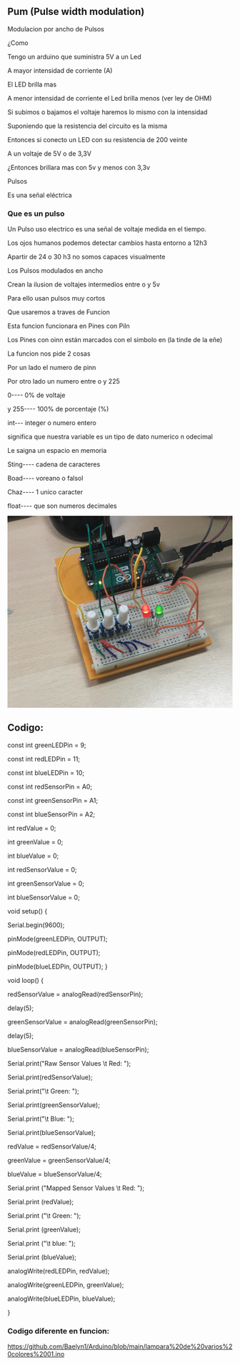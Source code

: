 ## Pum (Pulse width modulation)

Modulacion por ancho de Pulsos

¿Como 


Tengo un arduino que suministra 5V a un Led

A mayor intensidad de corriente (A)

El LED brilla mas

A menor intensidad de corriente el Led brilla menos (ver ley de OHM)

Si subimos o bajamos el voltaje haremos lo mismo con la intensidad 

Suponiendo que la resistencia del circuito es la misma

Entonces si conecto un LED con su resistencia de 200 veinte 

A un voltaje de 5V o de 3,3V

¿Entonces brillara mas con 5v y menos con 3,3v

Pulsos

Es una señal eléctrica

### Que es un pulso

Un Pulso uso electrico es una señal de voltaje medida en el tiempo.

Los ojos humanos podemos detectar cambios hasta entorno a 12h3 

Apartir de 24 o 30 h3 no somos capaces visualmente

Los Pulsos modulados en ancho

Crean la ilusion de voltajes intermedios entre o y 5v

Para ello usan pulsos muy cortos

Que usaremos a traves de Funcion 

Esta funcion funcionara en Pines con Piln

Los Pines con oinn están marcados con el simbolo en (la tinde de la eñe)

La funcion nos pide 2 cosas 

Por un lado el numero de pinn

Por otro lado un numero entre o y 225

0---- 0% de voltaje

y 255---- 100% de porcentaje (%)

int--- integer o numero entero

significa que nuestra variable es un tipo de dato numerico n odecimal

Le saigna un espacio en memoria

Sting---- cadena de caracteres

Boad---- voreano o falsol

Chaz---- 1 unico caracter

float---- que son numeros decimales






![](https://raw.githubusercontent.com/Baelyn1/Arduino/main/Captura%20de%20pantalla%20de%202021-11-09%2014-04-49.png)


## Codigo:

const int greenLEDPin = 9;

const int redLEDPin = 11;

const int blueLEDPin = 10;

const int redSensorPin = A0;

const int greenSensorPin = A1;

const int blueSensorPin = A2;


int redValue = 0;

int greenValue = 0;

int blueValue = 0;


int redSensorValue = 0;

int greenSensorValue = 0;

int blueSensorValue = 0;

void setup() {

Serial.begin(9600);

  pinMode(greenLEDPin, OUTPUT);

  pinMode(redLEDPin, OUTPUT);

  pinMode(blueLEDPin, OUTPUT);
}

void loop() {

 redSensorValue = analogRead(redSensorPin);
 
 delay(5);
 
 greenSensorValue = analogRead(greenSensorPin);
 
 delay(5);
 
 blueSensorValue = analogRead(blueSensorPin);

 Serial.print("Raw Sensor Values \t Red: ");
 
 Serial.print(redSensorValue);
 
 Serial.print("\t Green: ");
 
 Serial.print(greenSensorValue);
 
 Serial.print("\t Blue: ");
 
 Serial.print(blueSensorValue);

 redValue = redSensorValue/4;
 
 greenValue = greenSensorValue/4;
 
 blueValue = blueSensorValue/4;

 Serial.print ("Mapped Sensor Values \t Red: ");
 
 Serial.print (redValue);
 
 Serial.print ("\t Green: ");
 
 Serial.print (greenValue);
 
 Serial.print ("\t blue: ");
 
 Serial.print (blueValue);

 analogWrite(redLEDPin, redValue);
 
 analogWrite(greenLEDPin, greenValue);
 
 analogWrite(blueLEDPin, blueValue);
 
}






### Codigo diferente en funcion:



https://github.com/Baelyn1/Arduino/blob/main/lampara%20de%20varios%20colores%2001.ino

